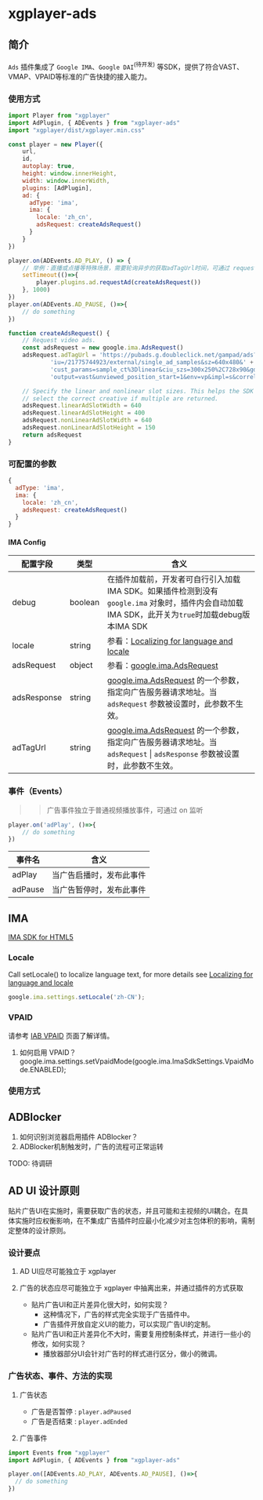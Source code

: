 # xgplayer-ads

## 简介

`Ads` 插件集成了 `Google IMA`、`Google DAI`<sup>(待开发)</sup> 等SDK，提供了符合VAST、VMAP、VPAID等标准的广告快捷的接入能力。

### 使用方式

```javascript
import Player from "xgplayer"
import AdPlugin, { ADEvents } from "xgplayer-ads"
import "xgplayer/dist/xgplayer.min.css"

const player = new Player({
    url,
    id,
    autoplay: true,
    height: window.innerHeight,
    width: window.innerWidth,
    plugins: [AdPlugin],
    ad: {
      adType: 'ima',
      ima: {
        locale: 'zh_cn',
        adsRequest: createAdsRequest()
      }
    }
})

player.on(ADEvents.AD_PLAY, () => {
    // 举例：直播或点播等特殊场景，需要轮询异步的获取adTagUrl时间，可通过 requestAd 方法重新请求广告
    setTimeout(()=>{
        player.plugins.ad.requestAd(createAdsRequest())
    }, 1000)
})
player.on(ADEvents.AD_PAUSE, ()=>{
    // do something
})

function createAdsRequest() {
    // Request video ads.
    const adsRequest = new google.ima.AdsRequest()
    adsRequest.adTagUrl = 'https://pubads.g.doubleclick.net/gampad/ads?' +
            'iu=/21775744923/external/single_ad_samples&sz=640x480&' +
            'cust_params=sample_ct%3Dlinear&ciu_szs=300x250%2C728x90&gdfp_req=1&' +
            'output=vast&unviewed_position_start=1&env=vp&impl=s&correlator='

    // Specify the linear and nonlinear slot sizes. This helps the SDK to
    // select the correct creative if multiple are returned.
    adsRequest.linearAdSlotWidth = 640
    adsRequest.linearAdSlotHeight = 400
    adsRequest.nonLinearAdSlotWidth = 640
    adsRequest.nonLinearAdSlotHeight = 150
    return adsRequest
}

```


### 可配置的参数

```javascript
{
  adType: 'ima',
  ima: {
    locale: 'zh_cn',
    adsRequest: createAdsRequest()
  }
}
```

#### IMA Config
| 配置字段 | 类型 | 含义 |
| ------ | -------- | ----- |
| debug | boolean | 在插件加载前，开发者可自行引入加载IMA SDK。如果插件检测到没有 `google.ima` 对象时，插件内会自动加载IMA SDK，此开关为`true`时加载debug版本IMA SDK |
| locale | string | 参看：[Localizing for language and locale](https://developers.google.com/interactive-media-ads/docs/sdks/html5/client-side/localization) |
| adsRequest | object | 参看：[google.ima.AdsRequest](https://developers.google.com/interactive-media-ads/docs/sdks/html5/client-side/reference/js/google.ima.AdsRequest) |
| adsResponse | string | [google.ima.AdsRequest](https://developers.google.com/interactive-media-ads/docs/sdks/html5/client-side/reference/js/google.ima.AdsRequest) 的一个参数，指定向广告服务器请求地址。当 `adsRequest` 参数被设置时，此参数不生效。 |
| adTagUrl | string | [google.ima.AdsRequest](https://developers.google.com/interactive-media-ads/docs/sdks/html5/client-side/reference/js/google.ima.AdsRequest) 的一个参数，指定向广告服务器请求地址。当 `adsRequest` \| `adsResponse` 参数被设置时，此参数不生效。 |


### 事件（Events）

>> 广告事件独立于普通视频播放事件，可通过 on 监听

```javascript
player.on('adPlay', ()=>{
    // do something
})
```

| 事件名 | 含义 |
| ------ | ----- |
| adPlay | 当广告启播时，发布此事件 |
| adPause | 当广告暂停时，发布此事件 |

## IMA

[IMA SDK for HTML5](https://developers.google.com/interactive-media-ads/docs/sdks/html5/client-side)

### Locale

Call setLocale() to localize language text, for more details see [Localizing for language and locale](https://developers.google.com/interactive-media-ads/docs/sdks/html5/client-side/localization)

```javascript
google.ima.settings.setLocale('zh-CN');
```

### VPAID

请参考 [IAB VPAID](https://iabtechlab.com/standards/video-player-ad-interface-definition-vpaid/) 页面了解详情。

1. 如何启用 VPAID？
google.ima.settings.setVpaidMode(google.ima.ImaSdkSettings.VpaidMode.ENABLED);

### 使用方式


## ADBlocker

1. 如何识别浏览器启用插件 ADBlocker？
2. ADBlocker机制触发时，广告的流程可正常运转

TODO: 待调研

## AD UI 设计原则

贴片广告UI在实施时，需要获取广告的状态，并且可能和主视频的UI耦合。在具体实施时应权衡影响，在不集成广告插件时应最小化减少对主包体积的影响，需制定整体的设计原则。

### 设计要点
1. AD UI应尽可能独立于 xgplayer 
2. 广告的状态应尽可能独立于 xgplayer 中抽离出来，并通过插件的方式获取
    
    - 贴片广告UI和正片差异化很大时，如何实现？
        - 这种情况下，广告的样式完全实现于广告插件中。
        - 广告插件开放自定义UI的能力，可以实现广告UI的定制。
    - 贴片广告UI和正片差异化不大时，需要复用控制条样式，并进行一些小的修改，如何实现？
        - 播放器部分UI会针对广告时的样式进行区分，做小的微调。


### 广告状态、事件、方法的实现

1. 广告状态

    - 广告是否暂停 : `player.adPaused`
    - 广告是否结束 : `player.adEnded`

1. 广告事件

```JavaScript
import Events from "xgplayer"
import AdPlugin, { ADEvents } from "xgplayer-ads"

player.on([ADEvents.AD_PLAY, ADEvents.AD_PAUSE], ()=>{
  // do something
})
```